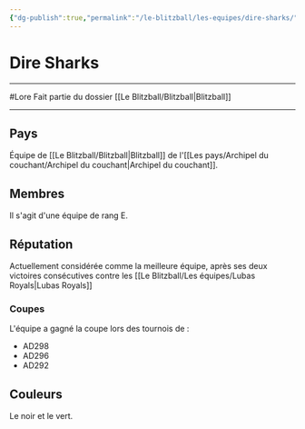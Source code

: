 ```yaml
---
{"dg-publish":true,"permalink":"/le-blitzball/les-equipes/dire-sharks/"}
---
```


# Dire Sharks
---
#Lore 
Fait partie du dossier [[Le Blitzball/Blitzball\|Blitzball]]

-------
## Pays
Équipe de [[Le Blitzball/Blitzball\|Blitzball]] de l'[[Les pays/Archipel du couchant/Archipel du couchant\|Archipel du couchant]].
## Membres
Il s'agit d'une équipe de rang E.
## Réputation
Actuellement considérée comme la meilleure équipe, après ses deux victoires consécutives contre les [[Le Blitzball/Les équipes/Lubas Royals\|Lubas Royals]]
### Coupes
L'équipe a gagné la coupe lors des tournois de :
- AD298
- AD296
- AD292
## Couleurs
Le noir et le vert.